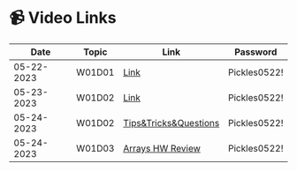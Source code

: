 # 📹 Video Links

| Date       | Topic    | Link          | Password |
|------------|----------|---------------|----------|
| 05-22-2023 | W01D01  | [Link](https://generalassembly.zoom.us/rec/share/1pS2AQgeNzCAlVbE2zyztZIy-BnVHSs8syWc_OD28An6aTzKFxlUCCVzB-0sASPp.xtDWDaLGz5SOTnNq)| Pickles0522!  |
| 05-23-2023 | W01D02   | [Link](https://generalassembly.zoom.us/rec/share/a3jVFxuTv7FhUcAaXyy-1hGeVKPZErxCj7eSy9o9xEsvE0zzIzG0N5STkV0o_Fmd.87t8GdY9C9l3OYuG)| Pickles0522! |
| 05-24-2023 | W01D02   | [Tips&Tricks&Questions](https://drive.google.com/file/d/1vIduE2-enqE9FqaSFilRzMZ40UEKblFF/view?usp=sharing)| Pickles0522! |
| 05-24-2023 | W01D03   | [Arrays HW Review](https://generalassembly.zoom.us/rec/share/bu9FaBfcFL56c_caUv-Zcz0sOSx5ccK2KdUqJd5yDSyUEV6zvdm8sdQayFOFpg8Z.q4SCDuyGjpkZCIRw)| Pickles0522! |


